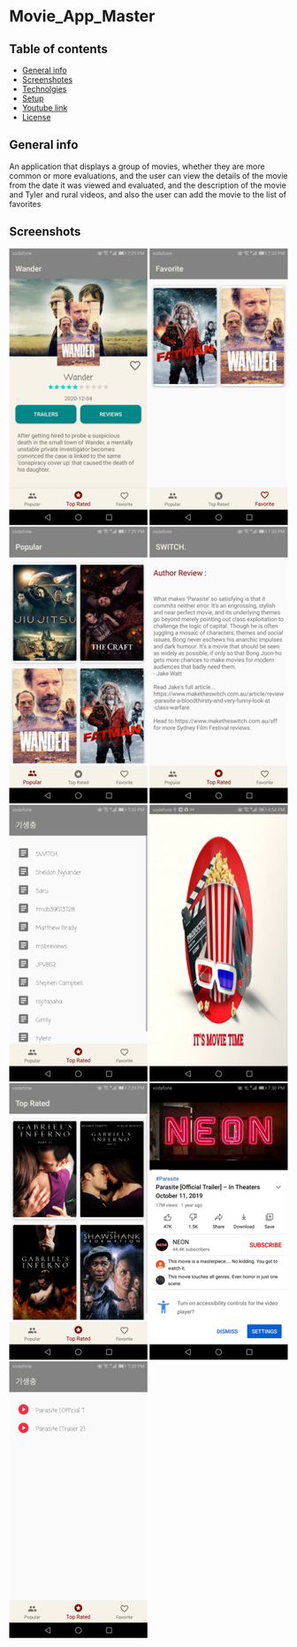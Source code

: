 # Movie_App_Master
## Table of contents
- [General info](#General-info)
- [Screenshotes](#Screenshotes) 
- [Technolgies](#Technolgies)
- [Setup](#Setup)
- [Youtube link](#Youtube-link) 
- [License](#Licence)
## General info
An application that displays a group of movies, whether they are more common or more evaluations, and the user can view the details of the movie from the date it was viewed and evaluated, and the description of the movie and Tyler and rural videos, and also the user can add the movie to the list of favorites
## Screenshots
<img src="/images/DetailsScreen.jpg" width="250"/> <img src="/images/FavoriteMoviesScreen.jpg" width="250">
<img src="/images/PopularMoviesScreen.jpg" width="250">
<img src="/images/ReviewContentScreen.jpg" width="250">
<img src="/images/ReviewsMoviesScreen.jpg" width="250">
<img src="/images/SplashScreen.jpg" width="250">
<img src="/images/TopRatedMoviesScreen.jpg" width="250">
<img src="/images/TrailerContentScreen.jpg" width="250">
<img src="/images/TrailersMoviesScreen.jpg" width="250">
